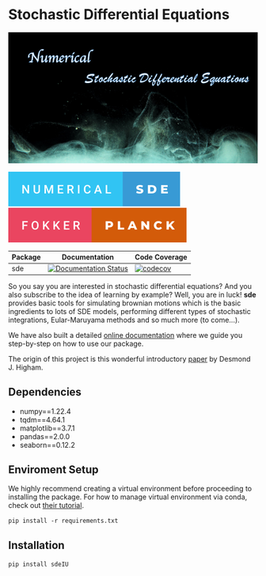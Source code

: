 # Stochastic Differential Equations

![Logo](/assets/logo.png)

![forthebadge](/assets/numerical-sde.svg)
![forthebadge](/assets/fokker-planck.svg)

| Package | Documentation | Code Coverage |
| --- | --- | --- |
| sde |  [![Documentation Status](https://readthedocs.org/projects/sde/badge/?version=latest)](https://sde.readthedocs.io/en/latest/?badge=latest) | [![codecov](https://codecov.io/gh/Yuqiu-Yang/sde/branch/main/graph/badge.svg?token=KW3cp0XJky)](https://codecov.io/gh/Yuqiu-Yang/sde) |

So you say you are interested in stochastic differential equations? And you also subscribe to the idea of learning by example? Well, you are in luck!
<b>sde</b> provides basic tools for simulating brownian motions which is the basic ingredients to lots of SDE models, performing different types of stochastic integrations, Eular-Maruyama methods and so much more (to come...). 

We have also built a detailed [online documentation](https://sde.readthedocs.io/en/latest/) where we guide you step-by-step on how to use our package.

The origin of this project is this wonderful introductory [paper](https://epubs.siam.org/doi/pdf/10.1137/S0036144500378302) by Desmond J. Higham.

## Dependencies
- numpy==1.22.4
- tqdm==4.64.1
- matplotlib==3.7.1
- pandas==2.0.0
- seaborn==0.12.2

## Enviroment Setup
We highly recommend creating a virtual environment before proceeding to installing the package. For how to manage virtual
environment via conda, check out 
[their tutorial](https://conda.io/projects/conda/en/latest/user-guide/tasks/manage-environments.html#).

```shell
pip install -r requirements.txt
```

## Installation 
```shell
pip install sdeIU
```



